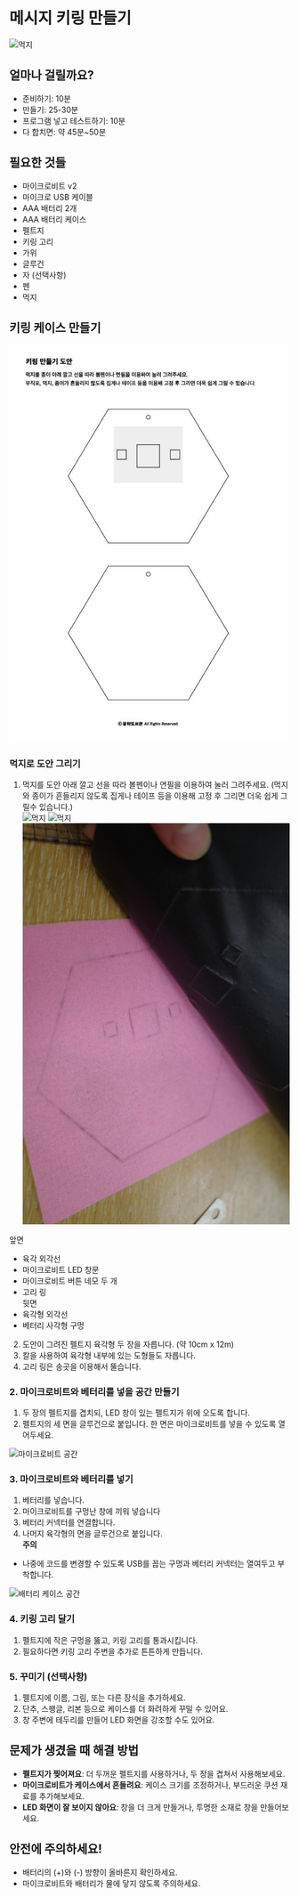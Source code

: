 # 메시지 키링 만들기
![먹지](/img/smilebadge.JPG)
## 얼마나 걸릴까요?
- 준비하기: 10분
- 만들기: 25-30분
- 프로그램 넣고 테스트하기: 10분
- 다 합치면: 약 45분~50분

## 필요한 것들
- 마이크로비트 v2
- 마이크로 USB 케이블
- AAA 배터리 2개
- AAA 배터리 케이스
- 펠트지   
- 키링 고리
- 가위  
- 글루건 
- 자 (선택사항)
- 펜   
- 먹지  

## 키링 케이스 만들기
![먹지](/img/class_v0_2.jpg)
### 먹지로 도안 그리기  
1. 먹지를 도안 아래 깔고 선을 따라 볼펜이나 연필을 이용하여 눌러 그려주세요. (먹지와 종이가 흔들리지 않도록 집게나 테이프 등을 이용해 고정 후 그리면 더욱 쉽게 그릴수 있습니다.)  
![먹지](/img/placement.JPG)
![먹지](/img/drawing_line.JPG)
![먹지](/img/drawing.JPG)

앞면 
- 육각 외각선  
- 마이크로비트 LED 창문 
- 마이크로비트 버튼 네모 두 개 
- 고리 링  
뒷면 
- 육각형 외각선
- 베터리 사각형 구멍 

2. 도안이 그려진 펠트지 육각형 두 장을 자릅니다. (약 10cm x 12m)
3. 칼을 사용하여 육각형 내부에 있는 도형들도 자릅니다. 
4. 고리 링은 송곳을 이용해서 뚤습니다. 

### 2. 마이크로비트와 베터리를 넣을 공간 만들기
1. 두 장의 펠트지를 겹치되, LED 창이 있는 펠트지가 위에 오도록 합니다.
2. 펠트지의 세 면을 글루건으로 붙입니다. 한 면은 마이크로비트를 넣을 수 있도록 열어두세요.

![마이크로비트 공간](/img/stick.JPG)

### 3. 마이크로비트와 베터리를 넣기 
1. 베터리를 넣습니다. 
2. 마이크로비트를 구멍난 창에 끼워 넣습니다  
3. 베터리 커넥터를 연결합니다. 
4. 나머지 육각형의 면을 글루건으로 붙입니다.  
**주의**  
- 나중에 코드를 변경할 수 있도록 USB를 꼽는 구멍과 베터리 커넥터는 열여두고 부착합니다. 

![배터리 케이스 공간](/img/USB_cable_space.JPG)

### 4. 키링 고리 달기 
1. 펠트지에 작은 구멍을 뚫고, 키링 고리를 통과시킵니다.
2. 필요하다면 키링 고리 주변을 추가로 튼튼하게 만듭니다.

### 5. 꾸미기 (선택사항)
1. 펠트지에 이름, 그림, 또는 다른 장식을 추가하세요.
2. 단추, 스팽글, 리본 등으로 케이스를 더 화려하게 꾸밀 수 있어요.
3. 창 주변에 테두리를 만들어 LED 화면을 강조할 수도 있어요.

## 문제가 생겼을 때 해결 방법

- **펠트지가 찢어져요**: 더 두꺼운 펠트지를 사용하거나, 두 장을 겹쳐서 사용해보세요.
- **마이크로비트가 케이스에서 흔들려요**: 케이스 크기를 조정하거나, 부드러운 쿠션 재료를 추가해보세요.
- **LED 화면이 잘 보이지 않아요**: 창을 더 크게 만들거나, 투명한 소재로 창을 만들어보세요.

## 안전에 주의하세요!

- 배터리의 (+)와 (-) 방향이 올바른지 확인하세요.
- 마이크로비트와 배터리가 물에 닿지 않도록 주의하세요.